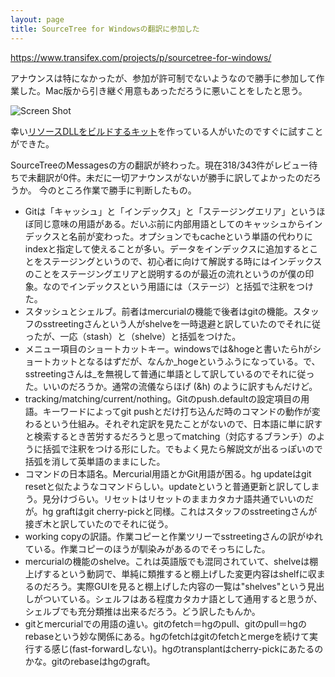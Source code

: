 ```yaml
---
layout: page
title: SourceTree for Windowsの翻訳に参加した
---
```


https://www.transifex.com/projects/p/sourcetree-for-windows/

アナウンスは特になかったが、参加が許可制でないようなので勝手に参加して作業した。Mac版から引き継ぐ用意もあっただろうに悪いことをしたと思う。

![Screen Shot](https://bytebucket.org/snipsnipsnip/sourcetree.resources.ja/wiki/working.png)

幸い[リソースDLLをビルドするキット](https://bytebucket.org/snipsnipsnip/sourcetree.resources.ja)を作っている人がいたのですぐに試すことができた。

SourceTreeのMessagesの方の翻訳が終わった。現在318/343件がレビュー待ちで未翻訳が0件。未だに一切アナウンスがないが勝手に訳してよかったのだろうか。
今のところ作業で勝手に判断したもの。

* Gitは「キャッシュ」と「インデックス」と「ステージングエリア」というほぼ同じ意味の用語がある。だいぶ前に内部用語としてのキャッシュからインデックスと名前が変わった。オプションでもcacheという単語の代わりにindexと指定して使えることが多い。データをインデックスに追加するとことをステージングというので、初心者に向けて解説する時にはインデックスのことをステージングエリアと説明するのが最近の流れというのが僕の印象。なのでインデックスという用語には（ステージ）と括弧で注釈をつけた。
* スタッシュとシェルブ。前者はmercurialの機能で後者はgitの機能。スタッフのsstreetingさんという人がshelveを一時退避と訳していたのでそれに従ったが、一応（stash）と（shelve）と括弧をつけた。
* メニュー項目のショートカットキー。windowsでは&hogeと書いたらhがショートカットとなるはずだが、なんか_hogeというふうになっている。で、sstreetingさんは_を無視して普通に単語として訳しているのでそれに従った。いいのだろうか。通常の流儀ならほげ (&h) のように訳すもんだけど。
* tracking/matching/current/nothing。Gitのpush.defaultの設定項目の用語。キーワードによってgit pushとだけ打ち込んだ時のコマンドの動作が変わるという仕組み。それぞれ定訳を見たことがないので、日本語に単に訳すと検索するとき苦労するだろうと思ってmatching（対応するブランチ）のように括弧で注釈をつける形にした。でもよく見たら解説文が出るっぽいので括弧を消して英単語のままにした。
* コマンドの日本語名。Mercurial用語とかGit用語が困る。hg updateはgit resetと似たようなコマンドらしい。updateというと普通更新と訳してしまう。見分けづらい。リセットはリセットのままカタカナ語共通でいいのだが。hg graftはgit cherry-pickと同様。これはスタッフのsstreetingさんが接ぎ木と訳していたのでそれに従う。
* working copyの訳語。作業コピーと作業ツリーでsstreetingさんの訳がゆれている。作業コピーのほうが馴染みがあるのでそっちにした。
* mercurialの機能のshelve。これは英語版でも混同されていて、shelveは棚上げするという動詞で、単純に類推すると棚上げした変更内容はshelfに収まるのだろう。実際GUIを見ると棚上げした内容の一覧は"shelves"という見出しがついている。シェルフはある程度カタカナ語として通用すると思うが、シェルブでも充分類推は出来るだろう。どう訳したもんか。
* gitとmercurialでの用語の違い。gitのfetch＝hgのpull、gitのpull＝hgのrebaseという妙な関係にある。hgのfetchはgitのfetchとmergeを続けて実行する感じ(fast-forwardしない)。hgのtransplantはcherry-pickにあたるのかな。gitのrebaseはhgのgraft。
